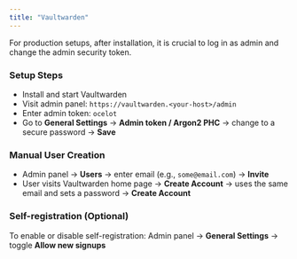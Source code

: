```yaml
---
title: "Vaultwarden"
---
```


For production setups, after installation, it is crucial to log in as admin and change the admin security token.

### Setup Steps

- Install and start Vaultwarden
- Visit admin panel: `https://vaultwarden.<your-host>/admin`
- Enter admin token: `ocelot`
- Go to **General Settings** → **Admin token / Argon2 PHC** → change to a secure password → **Save**

### Manual User Creation

- Admin panel → **Users** → enter email (e.g., `some@email.com`) → **Invite**
- User visits Vaultwarden home page → **Create Account** → uses the same email and sets a password → **Create Account**

### Self-registration (Optional)

To enable or disable self-registration: Admin panel → **General Settings** → toggle **Allow new signups**
